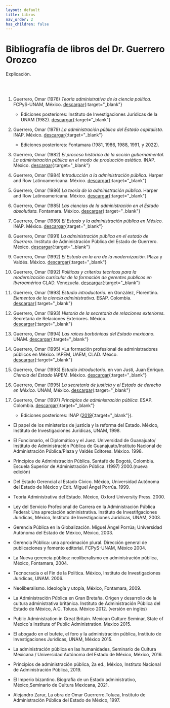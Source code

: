 ```yaml
---
layout: default
title: Libros
nav_order: 2
has_children: false
---
```


# Bibliografía de libros del Dr. Guerrero Orozco

Explicación.

<br/><br/>

1. Guerrero, Omar (1976) *Teoría administrativa de la ciencia política.* FCPyS-UNAM, México. [descargar](https://drive.google.com/file/d/1vW9xM6i3bmxRyOWQqxksTcMt42um4E_E/view?usp=drive_link){:target="_blank"}
    - Ediciones posteriores: Instituto de Investigaciones Jurídicas de la UNAM (1982). [descargar](/pdfs/libros/TACP1.pdf){:target="_blank"}

2. Guerrero, Omar (1979) *La administración pública del Estado capitalista.* INAP. México.  [descargar](/pdfs/libros/Estado_capitalista.pdf){:target="_blank"}
    - Ediciones posteriores: Fontamara (1981, 1986, 1988, 1991, y 2022).

3. Guerrero, Omar (1982) *El proceso histórico de la acción gubernamental. La administración pública en el modo de producción asiático.* INAP. México. [descargar](/pdfs/libros/PHAC.pdf){:target="_blank"}

4. Guerrero, Omar (1984) *Introducción a la administración pública.* Harper and Row Latinoamericana. México. [descargar](/pdfs/libros/IntroAP.pdf){:target="_blank"}

5. Guerrero, Omar (1986) *La teoría de la administración pública.* Harper and Row Latinoamericana. México. [descargar](/pdfs/libros/TAP.pdf){:target="_blank"}

6. Guerrero, Omar (1985) *Las ciencias de la administración en el Estado absolutista.* Fontamara. México. [descargar](/pdfs/libros/Estado_capitalista.pdf){:target="_blank"}

7. Guerrero, Omar (1989) *El Estado y la administración pública en México.* INAP. México. [descargar](/pdfs/libros/estado_admin_mexico.pdf){:target="_blank"}

8. Guerrero, Omar (1991) *La administración pública en el estado de Guerrero.* Instituto de Administración Pública del Estado de Guerrero. México. [descargar](/pdfs/libros/APEG.pdf){:target="_blank"}

9. Guerrero, Omar (1992) *El Estado en la era de la modernización.* Plaza y Valdés. México. [descargar](/pdfs/libros/El_Estado_en_la_era_de_la_modernizacion.pdf){:target="_blank"}

10. Guerrero, Omar (1992) *Políticas y criterios tecnicos para la modernización curricular de la formación de gerentes publicos en Iberoamérica* CLAD. Venezuela. [descargar](/pdfs/libros/Modernizacion.pdf){:target="_blank"}

11. Guerrero, Omar (1993) *Estudio introductorio.* en González, Florentino. *Elementos de la ciencia administrativa.* ESAP. Colombia. [descargar](/pdfs/libros/Florentino1.pdf){:target="_blank"}

12. Guerrero, Omar (1993) *Historia de la secretaría de relaciones exteriores.* Secretaría de Relaciones Exteriores. México. [descargar](/pdfs/libros/HSRE1.pdf){:target="_blank"}

13. Guerrero, Omar (1994) *Las raíces borbónicas del Estado mexicano.* UNAM. [descargar](/pdfs/libros/Raices_borbonicas.pdf){:target="_blank"}

14. Guerrero, Omar (1995) *La formación profesional de administradores públicos en México. IAPEM, UAEM, CLAD. Méxco. [descargar](/pdfs/libros/fpap01.pdf){:target="_blank"}

15. Guerrero, Omar (1993) *Estudio introductorio.* en von Justi, Juan Enrique. *Ciencia del Estado* IAPEM. México. [descargar](/pdfs/libros/Justi1.pdf){:target="_blank"}

16. Guerrero, Omar (1995) *La secretaría de justicia y el Estado de derecho en México.* UNAM, México. [descargar](https://drive.google.com/file/d/13L03IC2l07L2J5G5WUKNauzKR-dVQ2Jc/view?usp=drive_link){:target="_blank"}

17. Guerrero, Omar (1997) *Principios de administración pública.* ESAP. Colombia. [descargar](/pdfs/libros/papp200.pdf){:target="_blank"}
    - Ediciones posteriores: INAP ([2019](/pdfs/libros/principios_de_administracion_publica.pdf){:target="_blank"}).


- El papel de los ministerios de justicia y la reforma del Estado. México, Instituto de Investigaciones Jurídicas, UNAM, 1998.

- El Funcionario, el Diplomático y el Juez. Universidad de Guanajuato/ Instituto de Administración Pública de Guanajuato/Instituto Nacional de Administración Pública/Plaza y Valdés Editores. México. 1998.

- Principios de Administración Pública. Santafé de Bogotá, Colombia. Escuela Superior de Administración Pública. (1997) 2000.(nueva edición)

- Del Estado Gerencial al Estado Cívico. México, Universidad Autónoma del Estado de México y Edit. Miguel Ángel Porrúa. 1999.

- Teoría Administrativa del Estado. México, Oxford University Press. 2000.

- Ley del Servicio Profesional de Carrera en la Administración Pública Federal: Una apreciación administrativa. Instituto de Investifgaciones Jurídicas, México, Instituto de Investigaciones Jurídicas, UNAM, 2003.

- Gerencia Pública en la Globalización. Miguel Ángel Porrúa; Universidad Autónoma del Estado de México, México, 2003.

- Gerencia Pública: una aproximación plural. Dirección general de publicaciones y fomento editorial. FCPyS-UNAM, México 2004.

- La Nueva gerencia pública: neoliberalismo en administración pública, México, Fontamara, 2004.

- Tecnocracia o el Fin de la Política. México, Instituto de Investigaciones Jurídicas, UNAM. 2006.

- Neoliberalismo. Ideología y utopía, México, Fontamara, 2009.

- La Administración Pública en Gran Bretaña. Origen y desarrollo de la cultura administrativa británica. Instituto de Administración Pública del Estado de México, A.C. Toluca. México 2012. (versión en inglés)

- Public Administration in Great Britain. Mexican Culture Seminar, State of Mexico´s Institute of Public Administration. Mexico 2015.

- El abogado en el bufete, el foro y la administración pública, Instituto de Investigaciones Jurídicas, UNAM, México 2015.

- La administración pública en las humanidades, Seminario de Cultura Mexicana / Universidad Autónoma del Estado de México, México, 2016.

- Principios de administración pública, 2a ed., México, Instituto Nacional de Administración Pública, 2019.

- El Imperio bizantino. Biografía de un Estado administrativo, México,Seminario de Cultura Mexicana, 2021.

- Alejandro Zarur, La obra de Omar Guerrerro.Toluca, Instituto de Administración Pública del Estado de México, 1997.

